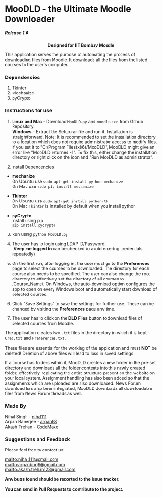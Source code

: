 # MooDLD - the Ultimate Moodle Downloader

##### Release 1.0

<p align="center"><b>Designed for IIT Bombay Moodle</b></p>

This application serves the purpose of automating the process of downloading files from Moodle.
It downloads all the files from the listed courses to the user's computer.

### Dependencies

1. Tkinter
2. Mechanize
3. pyCrypto

### Instructions for use

1. **Linux and Mac** - Download `MooDLD.py` and `moodle.ico` from Github Repository.<br/>
**Windows** - Extract the Setup.rar file and run it. Installation is straightforward. 
Note: It is recommended to set the installation directory to a location which does not require administrator access to modify files. If you set it to "C:/Program Files(x86)/MooDLD", MooDLD might give an error like "MooDLD returned -1". To fix this, either change the installation directory or right click on the icon and "Run MooDLD as administrator".

2. Install Dependencies
  - **mechanize**  <br/>On Ubuntu use `sudo apt-get install python-mechanize`<br/>
  On Mac use `sudo pip install mechanize`

  - **Tkinter** <br/>
  On Ubuntu use `sudo apt-get install python-tk`<br>
  On Mac `Tkinter` is installed by default when you install python

  - **pyCrypto**<br/>
  Install using pip<br/>
  `pip install pycrypto`

3. Run using `python MooDLD.py`

4. The user has to login using LDAP ID/Password. <br/>(**Keep me logged in** can be checked to avoid entering credentials repeatedly)

5. On the first run, after logging in, the user must go to the **Preferences** page to select the courses to be downloaded. The directory for each course also needs to be specified. The user can also change the root directory to effectively set the directory of all courses to <Root Directory>/Course_Name/. On Windows, the auto-download option configures the app to open on every Windows boot and automatically start download of selected courses.

6. Click "Save Settings" to save the settings for further use. These can be changed by visiting the **Preferences** page any time.

7. The user has to click on the **DLD Files** button to download files of selected courses from Moodle.


The application creates two `.txt` files in the directory in which it is kept - `Cred.txt` and `Preferences.txt`.
<br/><br/>These files are essential for the working of the application and must **NOT** be deleted! Deletion of above files will lead to loss in saved settings.<br/>

If a course has folders within it, MooDLD creates a new folder in the pre-set directory and downloads all the folder contents into this newly created folder, effectively, replicating the entire structure present on the website on your local system.
Assignment handling has also been added so that the assignments which are uploaded are also downloaded.
News Forum download has also been integrated, MooDLD downloads all downloadable files from News Forum threads as well.

### Made By
Nihal Singh - [nihal111](https://github.com/nihal111)<br/>
Arpan Banerjee - [arpan98](https://github.com/arpan98)<br/>
Akash Trehan - [CodeMaxx](https://github.com/CodeMaxx)

### Suggestions and Feedback

Please feel free to contact us:

<mailto:nihal.111@gmail.com><br/>
<mailto:arpanbnrj9@gmail.com><br/>
<mailto:akash.trehan123@gmail.com><br/>

**Any bugs found should be reported to the issue tracker.**<br/><br/>
**You can send in Pull Requests to contribute to the project.**

